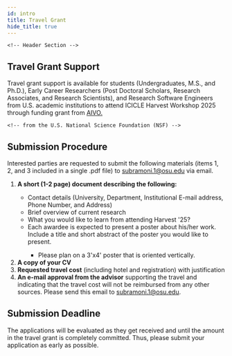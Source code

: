 ```yaml
---
id: intro
title: Travel Grant
hide_title: true
---
```


<div class="centered-container">
<div class="workshop-container">


    <!-- Header Section -->
  <div class="workshop-section">
    <h2 class="section-title">Travel Grant Support</h2>
    <p>Travel grant support is available for students (Undergraduates, M.S., and Ph.D.), Early Career Researchers (Post Doctoral Scholars, Research Associates, and Research Scientists), and Research Software Engineers from U.S. academic institutions to attend ICICLE Harvest Workshop 2025 through funding grant from <a href="https://aiinstitutes.org/" target="_blank">AIVO.</a></p>

    <!-- from the U.S. National Science Foundation (NSF) -->
  </div>

  <div class="workshop-section">
    <h2 class="section-title">Submission Procedure</h2>
    <p>Interested parties are requested to submit the following materials (items 1, 2, and 3 included in a single .pdf file) to <a href="mailto:subramoni.1@osu.edu">subramoni.1@osu.edu</a> via email.</p>
    <ol>
      <li><strong>A short (1-2 page) document describing the following:</strong></li>
      <ul>
        <li>Contact details (University, Department, Institutional E-mail address, Phone Number, and Address)</li>
        <li>Brief overview of current research</li>
        <li>What you would like to learn from attending Harvest '25?</li>
        <li>Each awardee is expected to present a poster about his/her work. Include a title and short abstract of the poster you would like to present.</li>
        <ul>
          <li>Please plan on a 3'x4' poster that is oriented vertically.</li>
        </ul>
      </ul>
      <li><strong>A copy of your CV</strong></li>
      <li><strong>Requested travel cost</strong> (including hotel and registration) with justification</li>
      <li><strong>An e-mail approval from the advisor</strong> supporting the travel and indicating that the travel cost will not be reimbursed from any other sources. Please send this email to <a href="mailto:subramoni.1@osu.edu">subramoni.1@osu.edu</a>.</li>
    </ol>
  </div>

  <!-- Submission Deadline -->
  <div class="workshop-section">
    <h2 class="section-title">Submission Deadline</h2>
    <p>The applications will be evaluated as they get received and until the amount in the travel grant is completely committed. Thus, please submit your application as early as possible.</p>
  </div>

</div>
</div>

